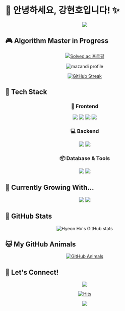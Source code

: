 # 🌈 안녕하세요, 강현호입니다! ✨

<div align="center">
  <img src="https://capsule-render.vercel.app/api?type=waving&color=gradient&height=200&section=header&text=Hyeon%20Ho%20Kang&fontSize=50&fontAlignY=35&animation=twinkling&fontColor=ffffff"/>
</div>

## 🎮 Algorithm Master in Progress
<div align="center">
  
  [![Solved.ac 프로필](http://mazassumnida.wtf/api/v2/generate_badge?boj=hhwj2280)](https://solved.ac/hhwj2280)

  ![mazandi profile](http://mazandi.herokuapp.com/api?handle=hhwj2280&theme=warm)
  
  [![GitHub Streak](https://github-readme-streak-stats.herokuapp.com/?user=hinoyat&theme=dracula)](https://git.io/streak-stats)
</div>

## 🚀 Tech Stack 

<div align="center">
  
### 🎨 Frontend
  <img src="https://img.shields.io/badge/Vue-4FC08D?style=for-the-badge&logo=vue.js&logoColor=white"/>
  <img src="https://img.shields.io/badge/HTML-E34F26?style=for-the-badge&logo=html5&logoColor=white"/>
  <img src="https://img.shields.io/badge/CSS-1572B6?style=for-the-badge&logo=css3&logoColor=white"/>
  <img src="https://img.shields.io/badge/JavaScript-F7DF1E?style=for-the-badge&logo=javascript&logoColor=black"/>

### 💻 Backend
  <img src="https://img.shields.io/badge/Node.js-339933?style=for-the-badge&logo=node.js&logoColor=white"/>
  <img src="https://img.shields.io/badge/Python-3776AB?style=for-the-badge&logo=python&logoColor=white"/>

### 📦 Database & Tools
  <img src="https://img.shields.io/badge/MySQL-4479A1?style=for-the-badge&logo=mysql&logoColor=white"/>
  <img src="https://img.shields.io/badge/Git-F05032?style=for-the-badge&logo=git&logoColor=white"/>
</div>

## 🌱 Currently Growing With...
<div align="center">
  <img src="https://img.shields.io/badge/TensorFlow-FF6F00?style=for-the-badge&logo=tensorflow&logoColor=white"/>
  <img src="https://img.shields.io/badge/WebAssembly-654FF0?style=for-the-badge&logo=webassembly&logoColor=white"/>
</div>

## 🎯 GitHub Stats
<div align="center">
  
  ![Hyeon Ho's GitHub stats](https://github-readme-stats.vercel.app/api?username=hinoyat&show_icons=true&theme=radical)
  
</div>

## 🐱 My GitHub Animals
<div align="center">
  <a href="https://github.com/devxb/gitanimals">
    <img src="https://render.gitanimals.org/farms/{hinoyat}" alt="GitHub Animals"/>
  </a>
</div>

## 💌 Let's Connect!
<div align="center">
  <a href="https://solved.ac/hhwj2280">
    <img src="https://img.shields.io/badge/Solved.ac-17CE3A?style=for-the-badge&logo=solved.ac&logoColor=white"/>
  </a>
</div>

<div align="center">
  
  [![Hits](https://hits.seeyoufarm.com/api/count/incr/badge.svg?url=https%3A%2F%2Fgithub.com%2Fhinoyat&count_bg=%23FF69B4&title_bg=%23555555&icon=github.svg&icon_color=%23E7E7E7&title=hits&edge_flat=false)](https://hits.seeyoufarm.com)
  
</div>

<div align="center">
  <img src="https://capsule-render.vercel.app/api?type=waving&color=gradient&height=100&section=footer"/>
</div>
